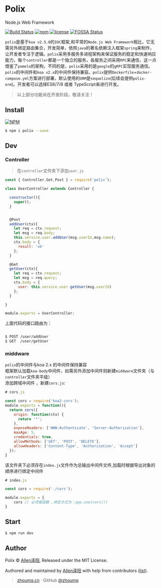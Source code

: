 # Polix

Node.js Web Framework

[![Build Status](https://travis-ci.org/zhoumingque/polix.svg?branch=master)](https://travis-ci.org/zhoumingque/polix)
[![npm](https://img.shields.io/npm/v/npm.svg)](https://www.npmjs.com/package/polix)
[![license](https://img.shields.io/github/license/mashape/apistatus.svg)](https://www.npmjs.com/package/polix)
[![FOSSA Status](https://app.fossa.io/api/projects/git%2Bgithub.com%2Fzhoumingque%2Fpolix.svg?type=shield)](https://app.fossa.io/projects/git%2Bgithub.com%2Fzhoumingque%2Fpolix?ref=badge_shield)

`polix`是基于`koa v2.5.0`的`IOC`框架,和平常的`Node.js Web Framework`相比，它无需另外绑定路由集合，开发简单，依照`java`的著名依赖注入框架`spring`来制作，让开发者专注于逻辑。`polix`采用多服务多进程架构来保证服务的稳定和快速响应能力，每个`controller`都是一个独立的服务，各服务之间采用`RPC`来通信，这一点借鉴了`pomelo`的架构，不同的是，`polix`采用的是`google`的`gRPC`实现服务通信。`polix`的中间件和`koa v2.x`的中间件保持兼容。`polix`提供`Dockerfile`+`docker-compose.yml`方案进行部署，默认使用的`ORM`是`sequelize`(后续会提供`polix-orm`)。开发者可以选择ES6/7/8 或者 TypeScript来进行开发。

> 以上部分功能尚在开发阶段，敬请关注！

## Install 

[![NPM](https://nodei.co/npm/polix.png?compact=true)](https://nodei.co/npm/polix/)

```bash
$ npm i polix --save
```

## Dev
### Controller
> 在`controller`文件夹下添加`user.js`
```javascript
const { Controller,Get,Post } = require('polix');

class UserController extends Controller {

  constructor(){
    super();
  }


  @Post
  addUser(ctx){
    let req = ctx.request;
    let msg = req.body;
    this.service.user.addUser(msg.userId,msg.name);
    ctx.body = {
      result: 'ok'
    };
  }

  @Get
  getUser(ctx){
    let req = ctx.request;
    let msg = req.query;
    ctx.body = {
      user: this.service.user.getUser(msg.userId)
    };
  }

}

module.exports = UserController;
```

上面代码的接口路由为：
```bash

$ POST /user/addUser
$ GET  /user/getUser

```

### middware
`polix`的中间件与koa 2.x 的中间件保持兼容  
框架默认加载`koa-body`中间件，如需另外添加中间件则新建`middware`文件夹（与`controller`文件夹平级）  
添加跨域中间件 ，新建`cors.js`:  
```javascript
# cors.js

const cors = require('koa2-cors');
module.exports = function(){
  return cors({
    origin: function(ctx) {
      return '*';
    },
    exposeHeaders: ['WWW-Authenticate', 'Server-Authorization'],
    maxAge: 5,
    credentials: true,
    allowMethods: ['GET', 'POST', 'DELETE'],
    allowHeaders: ['Content-Type', 'Authorization', 'Accept']
  });
}
```
该文件夹下必须存在`index.js`文件作为总输出中间件文件,加载时根据导出对象的顺序进行绑定中间件

```javascript
# index.js

const cors = require('./cors');

module.exports = {
    cors // 必须是函数 ,绑定方式为：app.use(cors())
}
```

## Start

```bash
$ npm run dev
```

## Author
Polix © [Allen泽阳](https://github.com/zhoumingque), Released under the MIT License.  

Authored and maintained by [Allen泽阳](https://github.com/zhoumingque) with help from contributors ([list](https://github.com/zhoumingque/polix/graphs/contributors)).
> [zhoumq.cn](http://git.zhoumq.cn) · GitHub [@zhoumq](https://github.com/zhoumingque)
